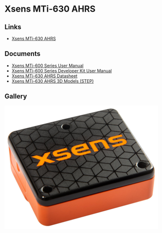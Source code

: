 # Xsens MTi-630 AHRS

## Links

- [Xsens MTi-630 AHRS](https://www.movella.com/products/sensor-modules/xsens-mti-630-ahrs)

## Documents

- [Xsens MTi-600 Series User Manual](../../../assets/sensors/imu/xsens_mti-630-ahrs/xsens_mti-630-ahrs_mti-600-series-user-manual.pdf)
- [Xsens MTi-600 Series Developer Kit User Manual](../../../assets/sensors/imu/xsens_mti-630-ahrs/xsens_mti-630-ahrs_mti-600-series-user-manual_development-kit.pdf)
- [Xsens MTi-630 AHRS Datasheet](../../../assets/sensors/imu/xsens_mti-630-ahrs/xsens_mti-630-ahrs_datasheet.pdf)
- [Xsens MTi-630 AHRS 3D Models (STEP)](../../../assets/sensors/imu/xsens_mti-630-ahrs/xsens_mti-630-ahrs_3d-models.zip)

## Gallery

<div class="grid" markdown>

![](../../../assets/sensors/imu/xsens_mti-630-ahrs/xsens_mti_630_ahrs.jpg)

![]()

</div>